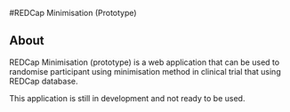 #REDCap Minimisation (Prototype)

## About 

REDCap Minimisation (prototype) is a web application that can be used to randomise participant using minimisation method in clinical trial that using REDCap database.

This application is still in development and not ready to be used.

